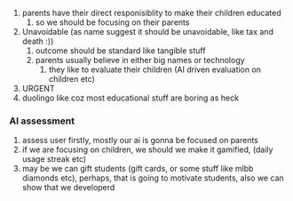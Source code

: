 1. parents have their direct responisiblity to make their children educated
	1. so we should be focusing on their parents
2. Unavoidable (as name suggest it should be unavoidable, like tax and death :))
	1. outcome should be standard like tangible stuff
	2. parents usually believe in either big names or technology
		1. they like to evaluate their children (AI driven evaluation on children etc)
3. URGENT
4. duolingo like coz most educational stuff are boring as heck
### AI assessment
1. assess user firstly, mostly our ai is gonna be focused on parents
2. if we are focusing on children, we should we make it gamified, (daily usage streak etc)
3. may be we can gift students (gift cards, or some stuff like mlbb diamonds etc), perhaps, that is going to motivate students, also we can show that we developerd